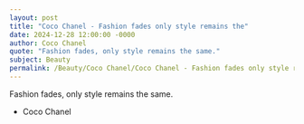 ```yaml
---
layout: post
title: "Coco Chanel - Fashion fades only style remains the"
date: 2024-12-28 12:00:00 -0000
author: Coco Chanel
quote: "Fashion fades, only style remains the same."
subject: Beauty
permalink: /Beauty/Coco Chanel/Coco Chanel - Fashion fades only style remains the
---
```


Fashion fades, only style remains the same.

- Coco Chanel
